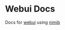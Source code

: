 # Webui Docs

Docs for [webui](https://github.com/neroist/webui) using [nimib](https://github.com/pietroppeter/nimib)
